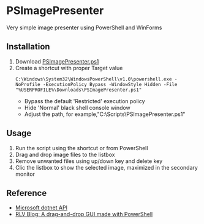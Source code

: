 # PSImagePresenter
Very simple image presenter using PowerShell and WinForms

## Installation
1. Download [PSImagePresenter.ps1](../../raw/master/PSImagePresenter.ps1)
2. Create a shortcut with proper Target value
   ```
   C:\Windows\System32\WindowsPowerShell\v1.0\powershell.exe -NoProfile -ExecutionPolicy Bypass -WindowStyle Hidden -File "%USERPROFILE%\Downloads\PSImagePresenter.ps1"
   ```
   * Bypass the default 'Restricted' execution policy
   * Hide 'Normal' black shell console window
   * Adjust the path, for example,"C:\Scripts\PSImagePresenter.ps1"

## Usage
1. Run the script using the shortcut or from PowerShell
2. Drag and drop image files to the listbox
3. Remove unwanted files using up/down key and delete key
4. Clic the listbox to show the selected image, maximized in the secondary monitor

## Reference
* [Microsoft dotnet API](https://docs.microsoft.com/en-us/dotnet/api/system.windows.forms)
* [RLV Blog: A drag-and-drop GUI made with PowerShell](https://www.rlvision.com/blog/a-drag-and-drop-gui-made-with-powershell)
